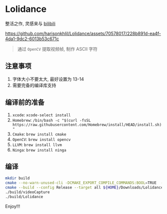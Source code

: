 # Lolidance
整活之作, 灵感来与 [bilibili](https://www.bilibili.com/video/BV1u8411k7BD/)

https://github.com/harisonkhlil/Lolidance/assets/70578017/228b891d-ea4f-4da1-9dc2-6013b53c671c

> 通过 `OpenCV` 提取视频帧, 制作 ASCII 字符

## 注意事项

1. 字体大小不要太大, 最好设置为 13-14
2. 需要完备的编译库支持

## 编译前的准备

1. `xcode`: `xcode-select install`
2. `Homebrew`: `/bin/bash -c "$(curl -fsSL https://raw.githubusercontent.com/Homebrew/install/HEAD/install.sh)"`
3. `Cmake`: `brew install cmake`
4. `OpenCV`: `brew install opencv`
5. `LLVM`: `brew install llvm`
6. `Ninga`: `brew install ninga`

## 编译

```sh
mkdir build
cmake --no-warn-unused-cli -DCMAKE_EXPORT_COMPILE_COMMANDS:BOOL=TRUE  -DCMAKE_CXX_COMPILER:FILEPATH=/opt/homebrew/opt/llvm/bin/clang++ -G Ninja -S${HOME}/Downloads/Lolidance -B${HOME}/Downloads/Lolidance/build
cmake --build --config Release --target all ${HOME}/Downloads/Lolidance/build
./build/videoCapture
./build/Lolidance
```
Enjoy!!!
